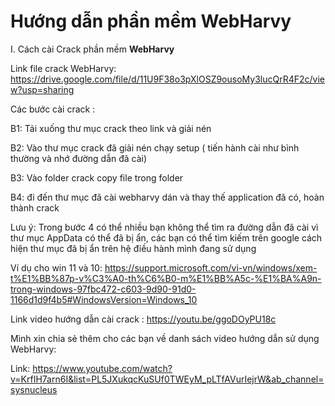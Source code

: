 # Hướng dẫn phần mềm WebHarvy

I. Cách cài Crack phần mềm **WebHarvy**

Link file crack WebHarvy: https://drive.google.com/file/d/11U9F38o3pXlOSZ9ousoMy3lucQrR4F2c/view?usp=sharing

Các bước cài crack :

B1: Tải xuống thư mục crack theo link và giải nén

B2: Vào thư mục crack đã giải nén chạy setup ( tiến hành cài như bình thường và nhớ đường dẫn đã cài)

B3: Vào folder crack copy file trong folder 

B4: đi đến thư mục đã cài webharvy dán và thay thế application đã có, hoàn thành crack

Lưu ý: Trong bước 4 có thể nhiều bạn không thể tìm ra đường dẫn đã cài vì thư mục AppData có thể đã bị ẩn, các bạn có thể tìm kiếm trên google cách hiện thư mục đã bị ẩn trên hệ điều hành mình đang sử dụng

Ví dụ cho win 11 và 10: https://support.microsoft.com/vi-vn/windows/xem-t%E1%BB%87p-v%C3%A0-th%C6%B0-m%E1%BB%A5c-%E1%BA%A9n-trong-windows-97fbc472-c603-9d90-91d0-1166d1d9f4b5#WindowsVersion=Windows_10

Link video hướng dẫn cài crack : https://youtu.be/ggoDOyPU18c
 
Mình xin chia sẻ thêm cho các bạn về danh sách video hướng dẫn sử dụng WebHarvy:
 
Link: https://www.youtube.com/watch?v=KrfIH7arn6I&list=PL5JXukqcKuSUf0TWEyM_pLTfAVurIejrW&ab_channel=sysnucleus

